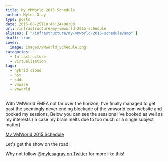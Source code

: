 ```yaml
---
title: My VMWorld 2015 Schedule
author: Myles Gray
type: posts
date: 2015-08-25T10:46:24+00:00
url: /infrastructure/my-vmworld-2015-schedule
aliases: [ "/infrastructure/my-vmworld-2015-schedule/amp" ]
draft: true
cover:
  image: images/VMworld_Schedule.png
categories:
  - Infrastructure
  - Virtualisation
tags:
  - hybrid cloud
  - nsx
  - sddc
  - vmware
  - vmworld
---
```


With VMWorld EMEA not far over the horizon, I've finally managed to get past the seemingly never ending blockade of the vmworld.com website and booked my sessions, Below you can see the sessions i've booked as well as my interests (in case my brain melts due to too much or a single subject matter).

[My VMWorld 2015 Schedule][1]

Let's get the show on the road!

Why not follow [@mylesagray on Twitter][2] for more like this!

 [1]: images/VMworld-2015-Europe.pdf
 [2]: https://twitter.com/mylesagray